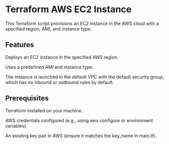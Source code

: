 # Terraform AWS EC2 Instance
This Terraform script provisions an EC2 instance in the AWS cloud with a specified region, AMI, and instance type.

## Features
Deploys an EC2 instance in the specified AWS region.

Uses a predefined AMI and instance type.

The instance is launched in the default VPC with the default security group, which has no inbound or outbound rules by default.

## Prerequisites
Terraform installed on your machine.

AWS credentials configured (e.g., using aws configure or environment variables).

An existing key pair in AWS (ensure it matches the key_name in main.tf).
